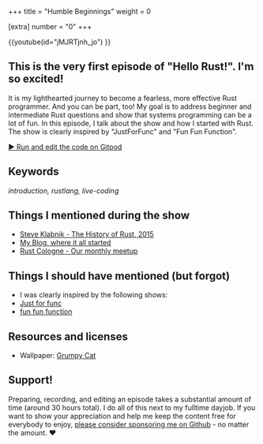 +++
title = "Humble Beginnings"
weight = 0

[extra]
number = "0"
+++

{{youtube(id="jMJRTjnh_jo") }}

## This is the very first episode of "Hello Rust!". I'm so excited!

It is my lighthearted journey to become a fearless, more effective Rust programmer. And you can be part, too! My goal is to address beginner and intermediate Rust questions and show that systems programming can be a lot of fun. In this episode, I talk about the show and how I started with Rust. The show is clearly inspired by "JustForFunc" and "Fun Fun Function".


<!-- more -->

<a target="_blank" class="button"
href="https://gitpod.io/#https://github.com/hello-rust/show/tree/master/episode/0">&#x25b6;
Run and edit the code on Gitpod</a>

## Keywords

*introduction, rustlang, live-coding*

## Things I mentioned during the show

* [Steve Klabnik - The History of Rust, 2015](https://www.youtube.com/watch?v=79PSagCD_AY)
* [My Blog, where it all started](http://matthias-endler.de/)
* [Rust Cologne - Our monthly meetup](http://www.meetup.com/de/Rust-Cologne-Bonn/)

## Things I should have mentioned (but forgot)

* I was clearly inspired by the following shows:
* [Just for func](https://www.youtube.com/channel/UC_BzFbxG2za3bp5NRRRXJSw)
* [fun fun function](https://www.youtube.com/channel/UCO1cgjhGzsSYb1rsB4bFe4Q)


## Resources and licenses

* Wallpaper: [Grumpy Cat](https://www.tineye.com/search/4e3d2800ae44015cce4a5ee5e04b94226cae14ba/)



## Support!

Preparing, recording, and editing an episode takes a substantial amount of time
(around 30 hours total). I do all of this next to my fulltime dayjob.
If you want to show your appreciation and help me keep the content free
for everybody to enjoy, [please consider sponsoring me on
Github](https://github.com/sponsors/mre/) - no matter the amount. ❤️